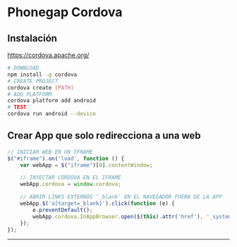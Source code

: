 # Phonegap Cordova

## Instalación

https://cordova.apache.org/
```sh
# DOWNLOAD
npm install -g cordova
# CREATE PROJECT
cordova create [PATH]
# ADD PLATFORM
cordova platform add android
# TEST
cordova run android --device
```

## Crear App que solo redirecciona a una web
```js
// INICIAR WEB EN UN IFRAME
$("#iframe").on('load', function () {
    var webApp = $("iframe")[0].contentWindow;

    // INYECTAR CORDOVA EN EL IFRAME    
    webApp.cordova = window.cordova;

    // ABRIR LINKS EXTERNOS '_blank' EN EL NAVEGADOR FUERA DE LA APP
    webApp.$('a[target=_blank]').click(function (e) {
        e.preventDefault();
        webApp.cordova.InAppBrowser.open($(this).attr('href'), '_system');
    });
});
```

---
